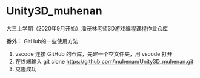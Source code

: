 # Unity3D_muhenan

大三上学期（2020年9月开始）潘茂林老师3D游戏编程课程作业仓库

番外：
GitHub的一些使用方法
1. vscode 连接 GitHub 的仓库，先建一个空文件夹，用 vscode 打开
2. 在终端输入 git clone https://github.com/muhenan/Unity3D_muhenan.git
3. 克隆成功

